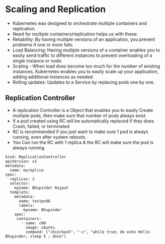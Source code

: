 # Scaling and Replication

- Kubernetes was designed to orchestrate multiple containers and replication.
- Need for multiple containers/replication helps us with these:
- Reliability: By having multiple versions of an application, you prevent problems if one or more fails.
- Load Balancing: Having multiple versions of a container enables you to easily send traffic to different instances to prevent overloading of a single instance or node.
- Scaling - When load does become too much for the number of existing instances, Kubernetes enables you to easily scale up your application, adding additional instances as needed. 
- Rolling updates: Updates to a Service by replacing pods one by one.

## Replication Controller 
- A replication Controller is a Object that enables you to easily Create multiple pods, then make sure that number of pods always exist.
- If a pod created using RC will be automatically replaced if they does Crash, failed, or terminated
- RC is recommended if you just want to make sure 1 pod is always running, even after system reboots.
- You Can run the RC with 1 replica & the RC will make sure the pod is always running.

```
kind: ReplicationController               
apiVersion: v1
metadata:
  name: myreplica
spec:
  replicas: 2            
  selector:        
    myname: Bhupinder Rajput                             
  template:                
    metadata:
      name: testpod6
      labels:            
        myname: Bhupinder
    spec:
     containers:
       - name: c00
         image: ubuntu
         command: ["/bin/bash", "-c", "while true; do echo Hello-Bhupinder; sleep 5 ; done"]
```
